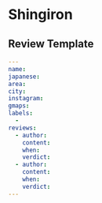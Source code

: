 # Shingiron

## Review Template

``` yaml
---
name: 
japanese: 
area: 
city: 
instagram: 
gmaps: 
labels:
  - 
reviews:
  - author: 
    content: 
    when: 
    verdict: 
  - author: 
    content: 
    when: 
    verdict: 
---
```
